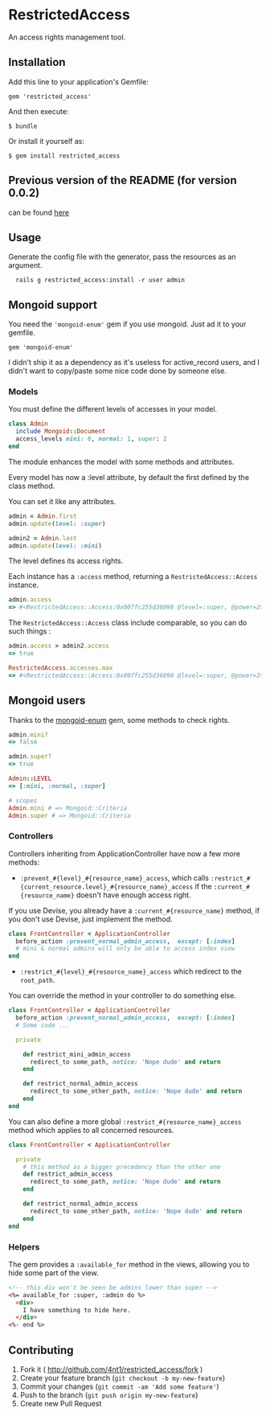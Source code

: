 # RestrictedAccess

An access rights management tool.

## Installation

Add this line to your application's Gemfile:

    gem 'restricted_access'

And then execute:

    $ bundle

Or install it yourself as:

    $ gem install restricted_access

## Previous version of the README (for version 0.0.2)

can be found [here](https://github.com/4nt1/restricted_access/blob/develop/README-v0.0.2.md)

## Usage

Generate the config file with the generator, pass the resources as an argument.

```
  rails g restricted_access:install -r user admin
```

## Mongoid support

You need the `'mongoid-enum'` gem if you use mongoid.
Just ad it to your gemfile.

```
gem 'mongoid-enum'
```

I didn't ship it as a dependency as it's useless for active_record users, and I didn't want to copy/paste some nice code done by someone else.

### Models

You must define the different levels of accesses in your model.

```ruby
class Admin
  include Mongoid::Document
  access_levels mini: 0, normal: 1, super: 2
end
```

The module enhances the model with some methods and attributes.

Every model has now a :level attribute, by default the first defined by the class method.

You can set it like any attributes.

```ruby
admin = Admin.first
admin.update(level: :super)

admin2 = Admin.last
admin.update(level: :mini)
```

The level defines its access rights.

Each instance has a `:access` method, returning a `RestrictedAccess::Access` instance.

```ruby
admin.access
=> #<RestrictedAccess::Access:0x007fc255d36098 @level=:super, @power=2>

```

The `RestrictedAccess::Access` class include comparable, so you can do such things :

```ruby
admin.access > admin2.access
=> true

RestrictedAccess.accesses.max
=> #<RestrictedAccess::Access:0x007fc255d36098 @level=:super, @power=2>

```

## Mongoid users

Thanks to the [mongoid-enum](https://github.com/thetron/mongoid-enum) gem, some methods to check rights.

```ruby
admin.mini?
=> false

admin.super?
=> true

Admin::LEVEL
=> [:mini, :normal, :super]

# scopes
Admin.mini # => Mongoid::Criteria
Admin.super # => Mongoid::Criteria
```

### Controllers

Controllers inheriting from ApplicationController have now a few more methods:

* `:prevent_#{level}_#{resource_name}_access`, which calls `:restrict_#{current_resource.level}_#{resource_name}_access` if the `:current_#{resource_name}` doesn't have enough access right.

If you use Devise, you already have a `:current_#{resource_name}` method, if you don't use Devise, just implement the method.

```ruby
class FrontController < ApplicationController
  before_action :prevent_normal_admin_access,  except: [:index]
  # mini & normal admins will only be able to access index view
end
```

* `:restrict_#{level}_#{resource_name}_access` which redirect to the `root_path`.

You can override the method in your controller to do something else.

```ruby
class FrontController < ApplicationController
  before_action :prevent_normal_admin_access,  except: [:index]
  # Some code ...

  private

    def restrict_mini_admin_access
      redirect_to some_path, notice: 'Nope dude' and return
    end

    def restrict_normal_admin_access
      redirect_to some_other_path, notice: 'Nope dude' and return
    end
end
```

You can also define a more global `:restrict_#{resource_name}_access` method which applies to all concerned resources.

```ruby
class FrontController < ApplicationController

  private
    # this method as a bigger precedency than the other one
    def restrict_admin_access
      redirect_to some_path, notice: 'Nope dude' and return
    end

    def restrict_normal_admin_access
      redirect_to some_other_path, notice: 'Nope dude' and return
    end
end
```

### Helpers

The gem provides a `:available_for` method in the views, allowing you to hide some part of the view.

```html
<!-- this div won't be seen be admins lower than super -->
<%= available_for :super, :admin do %>
  <div>
    I have something to hide here.
  </div>
<%- end %>
```




## Contributing

1. Fork it ( http://github.com/4nt1/restricted_access/fork )
2. Create your feature branch (`git checkout -b my-new-feature`)
3. Commit your changes (`git commit -am 'Add some feature'`)
4. Push to the branch (`git push origin my-new-feature`)
5. Create new Pull Request
